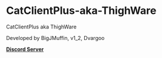 # CatClientPlus-aka-ThighWare
CatClientPlus aka ThighWare 

Developed by BigJMuffin, v1_2, Dvargoo

**[Discord Server](https://discord.gg/GqhpcMHdUR)**
